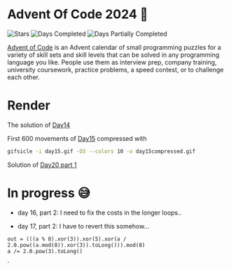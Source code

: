 # Advent Of Code 2024 🎄

![Stars](https://img.shields.io/badge/stars%20⭐-38-yellow)
![Days Completed](https://img.shields.io/badge/days%20completed-18-green)
![Days Partially Completed](https://img.shields.io/badge/days%20partially%20completed-2-silver)

[Advent of Code](https://adventofcode.com) is an Advent calendar of small programming puzzles for a variety of skill
sets and skill levels that can be solved in any programming language you like. People use them as interview prep,
company training, university coursework, practice problems, a speed contest, or to challenge each other.

# Render

The solution of [Day14](render/day14.txt)

First 600 movements of [Day15](render/day15compressed.gif) compressed with

```bash
gifsicle -i day15.gif -O3 --colors 10 -o day15compressed.gif
```

Solution of [Day20 part 1](render/day20.gif)

# In progress 😅

- day 16, part 2: I need to fix the costs in the longer loops..


- day 17, part 2: I have to revert this somehow...

```
out = (((a % 8).xor(3)).xor(5).xor(a / 2.0.pow((a.mod(8)).xor(3)).toLong())).mod(8)
a /= 2.0.pow(3).toLong()
```

`

